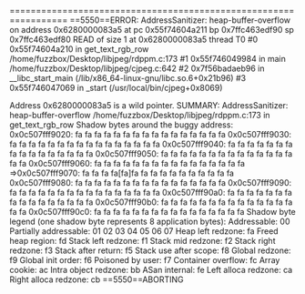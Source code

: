 =================================================================
==5550==ERROR: AddressSanitizer: heap-buffer-overflow on address 0x6280000083a5 at pc 0x55f74604a211 bp 0x7ffc463edf90 sp 0x7ffc463edf80
READ of size 1 at 0x6280000083a5 thread T0
    #0 0x55f74604a210 in get_text_rgb_row /home/fuzzbox/Desktop/libjpeg/rdppm.c:173
    #1 0x55f746049984 in main /home/fuzzbox/Desktop/libjpeg/cjpeg.c:642
    #2 0x7f56badaeb96 in __libc_start_main (/lib/x86_64-linux-gnu/libc.so.6+0x21b96)
    #3 0x55f746047069 in _start (/usr/local/bin/cjpeg+0x8069)

Address 0x6280000083a5 is a wild pointer.
SUMMARY: AddressSanitizer: heap-buffer-overflow /home/fuzzbox/Desktop/libjpeg/rdppm.c:173 in get_text_rgb_row
Shadow bytes around the buggy address:
  0x0c507fff9020: fa fa fa fa fa fa fa fa fa fa fa fa fa fa fa fa
  0x0c507fff9030: fa fa fa fa fa fa fa fa fa fa fa fa fa fa fa fa
  0x0c507fff9040: fa fa fa fa fa fa fa fa fa fa fa fa fa fa fa fa
  0x0c507fff9050: fa fa fa fa fa fa fa fa fa fa fa fa fa fa fa fa
  0x0c507fff9060: fa fa fa fa fa fa fa fa fa fa fa fa fa fa fa fa
=>0x0c507fff9070: fa fa fa fa[fa]fa fa fa fa fa fa fa fa fa fa fa
  0x0c507fff9080: fa fa fa fa fa fa fa fa fa fa fa fa fa fa fa fa
  0x0c507fff9090: fa fa fa fa fa fa fa fa fa fa fa fa fa fa fa fa
  0x0c507fff90a0: fa fa fa fa fa fa fa fa fa fa fa fa fa fa fa fa
  0x0c507fff90b0: fa fa fa fa fa fa fa fa fa fa fa fa fa fa fa fa
  0x0c507fff90c0: fa fa fa fa fa fa fa fa fa fa fa fa fa fa fa fa
Shadow byte legend (one shadow byte represents 8 application bytes):
  Addressable:           00
  Partially addressable: 01 02 03 04 05 06 07 
  Heap left redzone:       fa
  Freed heap region:       fd
  Stack left redzone:      f1
  Stack mid redzone:       f2
  Stack right redzone:     f3
  Stack after return:      f5
  Stack use after scope:   f8
  Global redzone:          f9
  Global init order:       f6
  Poisoned by user:        f7
  Container overflow:      fc
  Array cookie:            ac
  Intra object redzone:    bb
  ASan internal:           fe
  Left alloca redzone:     ca
  Right alloca redzone:    cb
==5550==ABORTING
